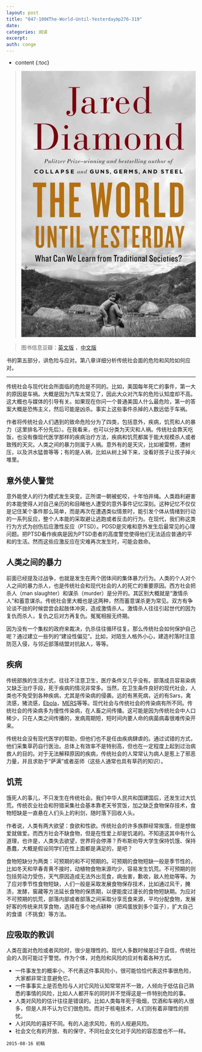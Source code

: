 ```yaml
---
layout: post
title: "047-100《The-World-Until-Yesterday》p276-319"
date:
categories: 阅读
excerpt:
auth: conge
---
```

* content
{:toc}

> ![the-world-until-yesterday-cover](/assets/images/阅读/118382-16b95d8066e4737a.jpg)

> 图书信息豆瓣：[英文版](http://book.douban.com/subject/10955437/) ，[中文版](http://book.douban.com/subject/25908573/)

书的第五部分，讲危险与应对。第八章详细分析传统社会面的危险和风险如何应对。

----

传统社会与现代社会所面临的危险是不同的。比如，美国每年死亡的事件，第一大的原因是车祸。大概是因为汽车太常见了，因此大众对汽车的危险认知度却不高。这大概也与媒体的引导有关。如果现在你问一个普通美国人什么最危险，第一的答案大概是恐怖主义，然后可能是凶杀。事实上这些事件杀掉的人数远低于车祸。

作者将传统社会人们遇到的致命危险分为了四类，包括意外，疾病，饥荒和人的暴力（这里排名不分先后）。在我看来，也可以分类为天灾和人祸。传统社会靠天吃饭，也没有像现代医学那样的疾病治疗方法，疾病和饥荒都属于能大规模杀人或者致残的天灾。人类之间的暴力则属于人祸。意外有的是天灾，比如被雷劈，遭树压，以及洪水猛兽等等；有的是人祸，比如从树上掉下来，没看好孩子让孩子掉火堆里。

## 意外使人警觉

意外能使人的行为模式发生突变。正所谓一朝被蛇咬，十年怕井绳。人类趋利避害的本能使得人对自己亲历的和目睹他人遭受的意外事件记忆深刻。这种记忆不仅仅是记住某个事件那么简单，而是再次在遭遇类似情景时，能引发个体从情绪到行动的一系列反应，整个人本能的采取避让逃跑或者反击的行为。在现代，我们称这类行为方式为创伤后应激性反应（PTSD）。PDSD是灾难和意外发生后最常见的心理问题。把PTSD看作疾病是因为PTSD患者的高度警觉使得他们无法适应普通的平和的生活。然而这些应激反应在灾难再次发生时，可能会救命。

## 人类之间的暴力

前面已经提及过战争，也就是发生在两个团体间的集体暴力行为。人类的个人对个人之间的暴力杀人，也是传统社会和现代社会的人的死亡的重要原因。西方社会把杀人（man slaughter）和谋杀（murder）是分开的。其区别大概就是“激情杀人”和蓄意谋杀。传统社会里大概也是这两种，然而蓄意谋杀更为常见。双方有争论谈不拢的时候尝尝会起肢体冲突，造成激情杀人。激情杀人往往引起世代的因为复仇而杀人，复仇之后对方再复仇。冤冤相报无终期。

因为没有一个集权的政府来裁决，仇杀往往循环往复。那么传统社会如何保护自己呢？通过建立一些列的“建设性偏见”。比如，对陌生人格外小心，建造村落时注意防范入侵，与邻近部落结盟对抗敌人，等等。

## 疾病

传统部族的生活方式，往往不注意卫生，医疗条件又几乎没有。部落成员容易染病又缺乏治疗手段，死于疾病的情况非常多。当然，在卫生条件良好的现代社会，人类也不免受到各种疾病，尤其是传染病的侵袭。远的有黑死病，近的有Sars，禽流感，猪流感，[Ebola](http://www.cdc.gov/vhf/ebola/)，[MERS](http://www.rfa.org/mandarin/yataibaodao/huanjing/ko-06082015104227.html)等等。现代社会与传统社会的传染病有所不同。传统社会的传染病多为慢性传染病，在人畜之间传播。这可能是因为传统社会中人口稀少，只在人类之间传播的，发病周期短，短时间内要人命的病菌病毒很难传染开来。

传统社会没有现代医学的帮助，但他们也不是任由疾病肆虐的。通过试错的方式，他们采集草药自行医治。总体上有效率不是特别高，但也在一定程度上起到过治病救人的目的。对于无法解释原因的疾病，传统社会的人常常认为病人是惹上了邪恶力量，并且求助于“萨满”或者巫师（这些人通常也具有草药的知识）。

## 饥荒

饿死人的事儿，不只发生在传统社会。我们中华人民共和国建国后，还发生过大饥荒。传统农业社会和狩猎采集社会基本靠老天爷赏饭，加之缺乏食物保存技术，食物短缺是一直悬在人们头上的利剑，随时落下回收人头。

作者说，人类有两大欲望：食欲和性欲。传统社会的许多族群经常挨饿，但是想做爱就做爱。而西方社会不缺食物，但是在性爱上却是饥渴的。不知道这其中有什么道理，也许是，人类失去欲望，世界将会停滞？乔布斯劝导大学生保持饥饿、保持愚蠢，大概是假设同学们在性上面都是满足的，是吧？

食物短缺分为两类：可预期的和不可预期的。可预期的食物短缺一般是季节性的，比如冬天和早春青黄不接时，动植物食物来源均少，容易发生饥荒。不可预期的则包括劳动力受伤，天气原因造成无法外出觅食，病虫害，歉收，敌人抢劫等等。为了应对季节性食物短缺，人们一般是采取发展食物保存技术，比如通过风干，腌渍，发酵，窖藏等方法延长食物的保质期，以便能度过漫长的食物短缺期。为应对不可预期的饥荒，部落内部或者部落之间采取分享觅食来源，平均分配食物，发展好客的传统来共享食物，选择在多个地点耕种（把鸡蛋放到多个篮子），扩大自己的食谱（不挑食）等方法。

## 应吸取的教训

人类在面对危险或者风险时，很少是理性的。现代人多数时候是过于自信，传统社会的人则可能过于警觉。作为个体，对危险和风险的应对有着各种方式。

* 一件事发生的概率小，不代表这件事风险小，很可能恰恰代表这件事很危险，大家都非常注意避免它。
* 一件事事实上是否危险与人对它风险认知常常并不一致，人倾向于低估自己熟悉的事情的风险，比如人人都开车的同时并不觉得这是一件特别危险的事。
* 人类对风险的估计往往是错误的。比如人类每年死于吸烟，饮酒和车祸的人很多，但是人并不认为它们很危险。而对于核电技术，人们则有着非理性的担忧。
* 人对风险的喜好不同。有的人追求风险，有的人规避风险。
* 社会文化有的开放、有的保守，不同社会文化对于风险的容忍度也不一样。

```
2015-08-16 初稿
```

